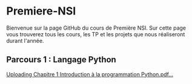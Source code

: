 # Premiere-NSI

Bienvenue sur la page GitHub du cours de Première NSI. Sur cette page vous trouverez tous les cours, les TP et les projets que nous réaliseront durant l'année.

## Parcours 1 : Langage Python

[Uploading Chapitre 1 Introduction à la programmation Python.pdf…]()
